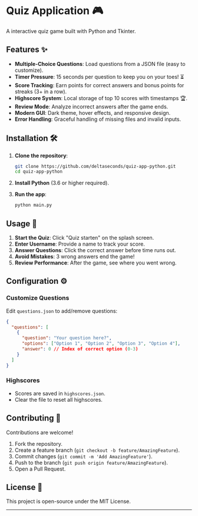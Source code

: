 
# Quiz Application 🎮

A interactive quiz game built with Python and Tkinter.

## Features ✨

- **Multiple-Choice Questions**: Load questions from a JSON file (easy to customize).
- **Timer Pressure**: 15 seconds per question to keep you on your toes! ⏳
- **Score Tracking**: Earn points for correct answers and bonus points for streaks (3+ in a row).
- **Highscore System**: Local storage of top 10 scores with timestamps 🏆.
- **Review Mode**: Analyze incorrect answers after the game ends.
- **Modern GUI**: Dark theme, hover effects, and responsive design.
- **Error Handling**: Graceful handling of missing files and invalid inputs.

## Installation 🛠️

1. **Clone the repository**:
   ```bash
   git clone https://github.com/deltaseconds/quiz-app-python.git
   cd quiz-app-python
   ```

2. **Install Python** (3.6 or higher required).

3. **Run the app**:
   ```bash
   python main.py
   ```

## Usage 🚀

1. **Start the Quiz**: Click "Quiz starten" on the splash screen.
2. **Enter Username**: Provide a name to track your score.
3. **Answer Questions**: Click the correct answer before time runs out.
4. **Avoid Mistakes**: 3 wrong answers end the game!
5. **Review Performance**: After the game, see where you went wrong.

## Configuration ⚙️

### Customize Questions
Edit `questions.json` to add/remove questions:
```json
{
  "questions": [
    {
      "question": "Your question here?",
      "options": ["Option 1", "Option 2", "Option 3", "Option 4"],
      "answer": 0 // Index of correct option (0-3)
    }
  ]
}
```

### Highscores
- Scores are saved in `highscores.json`.
- Clear the file to reset all highscores.


## Contributing 🤝

Contributions are welcome! 
1. Fork the repository.
2. Create a feature branch (`git checkout -b feature/AmazingFeature`).
3. Commit changes (`git commit -m 'Add AmazingFeature'`).
4. Push to the branch (`git push origin feature/AmazingFeature`).
5. Open a Pull Request.

## License 📄

This project is open-source under the MIT License.

---
```
